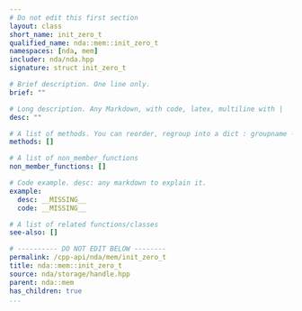 ```yaml
---
# Do not edit this first section
layout: class
short_name: init_zero_t
qualified_name: nda::mem::init_zero_t
namespaces: [nda, mem]
includer: nda/nda.hpp
signature: struct init_zero_t

# Brief description. One line only.
brief: ""

# Long description. Any Markdown, with code, latex, multiline with |
desc: ""

# A list of methods. You can reorder, regroup into a dict : groupname -> list
methods: []

# A list of non_member_functions
non_member_functions: []

# Code example. desc: any markdown to explain it.
example:
  desc: __MISSING__
  code: __MISSING__

# A list of related functions/classes
see-also: []

# ---------- DO NOT EDIT BELOW --------
permalink: /cpp-api/nda/mem/init_zero_t
title: nda::mem::init_zero_t
source: nda/storage/handle.hpp
parent: nda::mem
has_children: true
...
```



